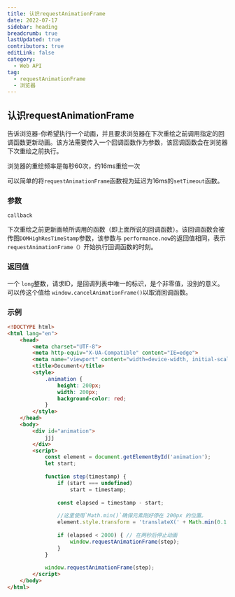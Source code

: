 ```yaml
---
title: 认识requestAnimationFrame
date: 2022-07-17
sidebar: heading
breadcrumb: true
lastUpdated: true
contributors: true
editLink: false
category:
  - Web API
tag:
  - requestAnimationFrame
  - 浏览器
---
```

## 认识requestAnimationFrame

告诉浏览器-你希望执行一个动画，并且要求浏览器在下次重绘之前调用指定的回调函数更新动画。该方法需要传入一个回调函数作为参数，该回调函数会在浏览器下次重绘之前执行。

浏览器的重绘频率是每秒60次，约16ms重绘一次

可以简单的将`requestAnimationFrame`函数视为延迟为16ms的`setTimeout`函数。



### 参数

`callback`

下次重绘之前更新画帧所调用的函数（即上面所说的回调函数）。该回调函数会被传图`DOMHighResTimeStamp`参数，该参数与 `performance.now`的返回值相同，表示`requestAnimationFrame（）`开始执行回调函数的时刻。

### 返回值

一个 `long`整数，请求ID，是回调列表中唯一的标识，是个非零值，没别的意义。可以传这个值给 `window.cancelAnimationFrame()`以取消回调函数。



### 示例

```html
<!DOCTYPE html>
<html lang="en">
    <head>
        <meta charset="UTF-8">
        <meta http-equiv="X-UA-Compatible" content="IE=edge">
        <meta name="viewport" content="width=device-width, initial-scale=1.0">
        <title>Document</title>
        <style>
            .animation {
                height: 200px;
                width: 200px;
                background-color: red;
            }
        </style>
    </head>
    <body>
        <div id="animation">
            jjj
        </div>
        <script>
            const element = document.getElementById('animation');
            let start;
        
            function step(timestamp) {
                if (start === undefined)
                    start = timestamp;
                
                const elapsed = timestamp - start;
        
                //这里使用`Math.min()`确保元素刚好停在 200px 的位置。
                element.style.transform = 'translateX(' + Math.min(0.1 * elapsed, 200) + 'px)';
        
                if (elapsed < 2000) { // 在两秒后停止动画
                    window.requestAnimationFrame(step);
                }
            }
        
            window.requestAnimationFrame(step);
        </script>
    </body>
</html>
```



### 





